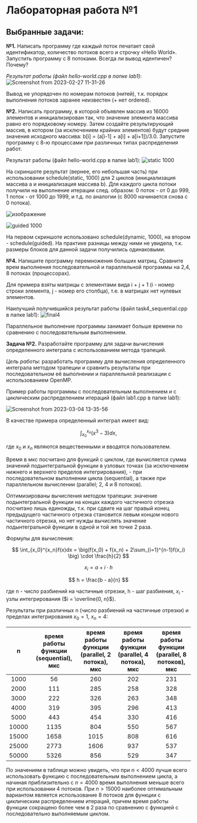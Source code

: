 # Лабораторная работа №1
## Выбранные задачи:
<b>№1.</b> Написать программу где каждый поток печатает свой идентификатор, количество потоков всего и строчку «Hello World». Запустить программу с 8 потоками. Всегда ли вывод идентичен? Почему? 

<i>Результат работы (файл hello-world.cpp в папке lab1)</i>:
![Screenshot from 2023-02-27 11-31-26](https://user-images.githubusercontent.com/102433741/222807518-8709c048-2939-44bb-865b-e797007cb173.png)

Вывод не упорядочен по номерам потоков (нитей), т.к. порядок выполнения потоков заранее неизвестен (+ нет ordered). 

<b>№2.</b> Написать программу, в которой объявлен массив из 16000 элементов и инициализирован так, что значение элемента массива равно его порядковому номеру. Затем создайте результирующий массив, в котором (за исключением крайних элементов) будут средние значения исходного массива: 
b[i] = (a[i-1] + a[i] + a[i+1])/3.0.
Запустите программу с 8-ю процессами при различных типах распределения работ. 

Результат работы (файл hello-world.cpp в папке lab1):
![static 1000](https://user-images.githubusercontent.com/102433741/222811800-c2525055-83f3-498b-a65b-d46cd08b606a.png)

На скриншоте результат (вернее, его небольшая часть) при использовании schedule(static, 1000) для 2 циклов (инициализация массива a и инициализация массива b). Для каждого цикла потоки получили на выполнение итерации след. образом: 0 поток - от 0 до 999, 1 поток - от 1000 до 1999, и т.д. по аналогии (с 8000 начинается снова с 0 потока). 

![изображение](https://user-images.githubusercontent.com/102433741/222813982-0b492bda-b6a4-4d4c-811d-608b5b659a9f.png)

![guided 1000](https://user-images.githubusercontent.com/102433741/222814177-13fda315-2c34-4d45-8f0f-421c1c2dfc06.png)

На первом скриншоте использовано schedule(dynamic, 1000), на втором - schedule(guided). На практике разницы между ними не увидела, т.к. размеры блоков для данной задачи получились одинаковыми. 

<b>№4.</b> Напишите программу перемножения больших матриц. Сравните врем выполнения последовательной и параллельной программы на 2,4, 8 потоках (процессорах).

Для примера взяты матрицы с элементами вида i + j + 1 (i - номер строки элемента, j - номер его столбца), т.е. в матрицах нет нулевых элементов.

Наилучший получившийся результат работы (файл task4_sequential.cpp в папке lab1):
![final4](https://user-images.githubusercontent.com/102433741/222815661-4249bc6d-cbcc-4e94-9900-ea2da362583b.png)

Параллельное выполнение программы занимает больше времени по сравнению с последовательным выполнением.

<b>Задача №2.</b> 
Разработайте программу для задачи вычисления определенного интеграла с использованием метода трапеций. 

<i>Цель работы</i>: разработать программу для вычисления определенного интеграла методом трапеции и сравнить результаты при последовательном её выполнении и параллельной реализации с использованием OpenMP. 

Пример работы программы с последовательным выполнением и с циклическим распределением итераций (файл lab1.cpp в папке lab1):

![Screenshot from 2023-03-04 13-35-56](https://user-images.githubusercontent.com/102433741/222895091-ad516eba-07d4-4a8f-be13-90a7e721c253.png)

В качестве примера определенный интеграл имеет вид: 

$$ \int_{x_0}^{x_n}\big(x^3 - 3\big)dx,  $$

где $x_0$ и $x_n$ являются вещественными и вводятся пользователем. 

Время в мкс посчитано для функций с циклом, где вычисляется сумма значений подынтегральной функции в узловых точках (за исключением нижнего и верхнего пределов интегрирования), - при последовательном выполнении цикла (sequential), а также при параллельном вычислении (parallel; 2, 4 и 8 потоков).

Оптимизированы вычисления методом трапеции: значение подынтегральной функции на концах каждого частичного отрезка посчитано лишь единожды, т.к. при сдвиге на шаг правый конец предыдущего частичного отрезка становится левым концом нового частичного отрезка, но нет нужды вычислять значение подынтегральной функции в одной и той же точке 2 раза. 

Формулы для вычисления:

$$ \int_{x_0}^{x_n}f(x)dx = \big(f(x_0) + f(x_n) + 2\sum_{i=1}^{n-1}f(x_i) \big) \cdot \frac{h}{2} $$

$$ x_i = a + i \cdot h $$

$$ h = \frac{b - a}{n} $$

где n - число разбиений на частичные отрезки, h - шаг разбиения, $x_i$ - узлы интегрирования ($i = \overline{0, n}$).

Результаты при различных n (число разбиений на частичные отрезки) и пределах интегрирования $x_0 = 1$, $x_n = 4$:

| n      | время работы функции (sequential), мкс | время работы функции (parallel, 2 потока), мкс | время работы функции (parallel, 4 потока), мкс | время работы функции (parallel, 8 потоков), мкс |
|  :---: |  :---:  |  :---: |  :---:  |  :---:  |
| 1000   | 56      | 260    | 202     | 231     |
| 2000   | 111     | 285    | 258     | 328     |
| 3000   | 222     | 326    | 263     | 348     |
| 4000   | 319     | 395    | 296     | 413     |
| 5000   | 443     | 454    | 330     | 416     |
| 10000  | 1135    | 804    | 550     | 567     |
| 15000  | 1658    | 1015   | 808     | 616     |
| 25000  | 2773    | 1606   | 937     | 537     |
| 50000  | 5326    | 856    | 529     | 347     |

По значениям в таблице можно увидеть, что при $n < 4000$ лучше всего использовать функцию с последовательным выполнением цикла, а начиная приблизительно с $n = 4000$ время выполнения меньше всего при использовании 4 потоков. При $n > 15000$ наиболее оптимальным вариантом является использование 8 потоков для функции с циклическим распределением итераций, причем время работы функции сокращено более чем в 2 раза по сравнению с функцией с последовательно выполняемым циклом.  
